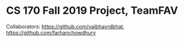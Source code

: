# CS 170 Fall 2019 Project, TeamFAV

Collaborators: https://github.com/vaibhavrdbhat, https://github.com/farhanchowdhury

